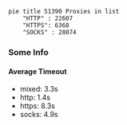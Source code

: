 
```mermaid
pie title 51390 Proxies in list
    "HTTP" : 22607
    "HTTPS": 6368
    "SOCKS" : 28074
```

### Some Info
#### Average Timeout

- mixed: 3.3s
- http: 1.4s
- https: 8.3s
- socks: 4.9s
